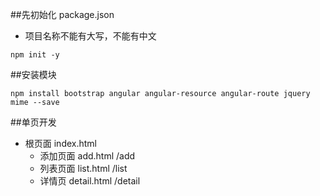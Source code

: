 ##先初始化 package.json 
- 项目名称不能有大写，不能有中文
```
npm init -y
```

##安装模块
```
npm install bootstrap angular angular-resource angular-route jquery mime --save
```
##单页开发
- 根页面   index.html
    - 添加页面  add.html /add
    - 列表页面  list.html /list
    - 详情页   detail.html /detail
    